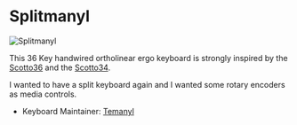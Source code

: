 # Splitmanyl

![Splitmanyl]()

This 36 Key handwired ortholinear ergo keyboard is strongly inspired by the [Scotto36](https://github.com/joe-scotto/scottokeebs/tree/main/Scotto36) and the [Scotto34](https://github.com/joe-scotto/scottokeebs/tree/main/Scotto34).

I wanted to have a split keyboard again and I wanted some rotary encoders as media controls. 
  
- Keyboard Maintainer: [Temanyl](https://github.com/temanyl)
